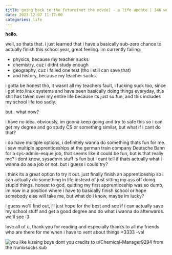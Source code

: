 ```yaml
---
title: going back to the future(not the movie) - a life update | 346 words
date: 2023-12-07 11:17:00
categories: life
---
```


**hello.**

well, so thats that. i just learned that i have a basically sub-zero chance to actually finish this school year, great feeling.
im currently failing:
- physics, because my teacher sucks
- chemistry, cuz i didnt study enough
- geography, cuz i failed one test (tho i still can save that)
- and history, because my teacher sucks.

i gotta be honest tho, it wasnt all my teachers fault, i fucking suck too, since i got into linux systems and have been basically doing things everyday, this shit has taken over my entire life because its just so fun, and this includes my school life too sadly.

but.. what now?

i have no idea. obviously, im gonna keep going and try to safe this so i can get my degree and go study CS or something similar, but what if i cant do that?

i do have multiple options, i definitely wanna do something thats fun for me. i saw multiple apprenticeships at the german train company Deutsche Bahn for a sys-admin-esque job, that seems like it could be fun, but is that really me? i dont know, sysadmin stuff is fun but i cant tell if thats actually what i wanna do as a job or not. but i guess i could try?

i think its a great option to try it out. just finally finish an apprenticeship so i can actually do something in life instead of just sitting my ass off doing stupid things.
honest to god, quitting my first apprenticeship was so dumb, im now in a position where i have to basically finish school or hope somebody else will take me, but what do i know, maybe im lucky?

i guess we'll find out, ill just hope for the best and see if i can actually save my school stuff and get a good degree and do what i wanna do afterwards. we'll see :3

love all of u, thank you for reading and especially thanks to all my friends who are there for me when i have to vent about things <3333 -val

![you like kissing boys dont you](https://blog.elchingen.eu/images/fuckingboykisser.jpg)
credits to u/Chemical-Manager9294 from the r/unixsocks sub
